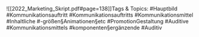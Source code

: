 
![[2022_Marketing_Skript.pdf#page=138]]Tags & Topics:
   #Hauptbild
   #Kommunikationsauftritt
   #Kommunikationsauftritts
   #Kommunikationsmittel
   #Inhaltliche
   #-größen§Animationen§etc
   #PromotionGestaltung
   #Auditive
   #Kommunikationsmittels
   #komponenten§ergänzende
   #Auditiv